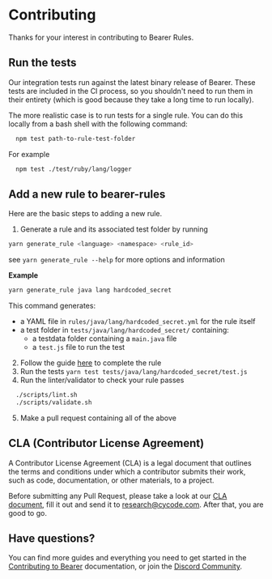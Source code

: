 # Contributing

Thanks for your interest in contributing to Bearer Rules.

## Run the tests

Our integration tests run against the latest binary release of Bearer. These tests are included in the CI process, so you shouldn't need to run them in their entirety (which is good because they take a long time to run locally).

The more realistic case is to run tests for a single rule. You can do this locally from a bash shell with the following command:

```bash
  npm test path-to-rule-test-folder
```

For example

```bash
  npm test ./test/ruby/lang/logger
```

## Add a new rule to bearer-rules

Here are the basic steps to adding a new rule.

1. Generate a rule and its associated test folder by running

```bash
yarn generate_rule <language> <namespace> <rule_id>
```

see `yarn generate_rule --help` for more options and information

**Example**

```bash
yarn generate_rule java lang hardcoded_secret
```

This command generates:

- a YAML file in `rules/java/lang/hardcoded_secret.yml` for the rule itself
- a test folder in `tests/java/lang/hardcoded_secret/` containing:
  - a testdata folder containing a `main.java` file
  - a `test.js` file to run the test

2. Follow the guide [here](https://docs.bearer.com/guides/custom-rule/) to complete the rule
3. Run the tests `yarn test tests/java/lang/hardcoded_secret/test.js`
4. Run the linter/validator to check your rule passes

```bash
  ./scripts/lint.sh
  ./scripts/validate.sh
```

5. Make a pull request containing all of the above

## CLA (Contributor License Agreement)

A Contributor License Agreement (CLA) is a legal document that outlines the terms and conditions under which a contributor submits their work, such as code, documentation, or other materials, to a project.

Before submitting any Pull Request, please take a look at our [CLA document](https://docs.bearer.com/cla.pdf), fill it out and send it to [research@cycode.com](mailto:research@cycode.com). After that, you are good to go.

## Have questions?

You can find more guides and everything you need to get started in the [Contributing to Bearer](https://docs.bearer.com/contributing/) documentation, or join the [Discord Community](https://discord.gg/eaHZBJUXRF).
